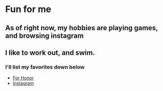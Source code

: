 # Fun for me
## As of right now, my hobbies are playing games, and browsing instagram
## I like to work out, and swim. 
### I'll list my favorites down below

* [For Honor](https://forhonor.ubisoft.com/game/en-gb/home/)
* [Instagram](https://www.instagram.com/)
